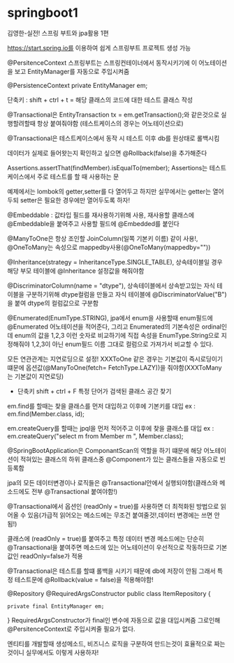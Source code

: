 # springboot1
김영한-실전! 스프링 부트와 jpa활용 1편

https://start.spring.io를 이용하여 쉽게 스프링부트 프로젝트 생성 가능

@PersitenceContext 스프링부트는 스프링컨테이너에서 동작시키기에 이 어노테이션을 보고 EntityManager를 자동으로 주입시켜줌

@PersistenceContext
private EntityManager em;

단축키 : shift + ctrl + t = 해당 클래스의 코드에 대한 테스트 클래스 작성

@Transactional은 EntityTransaction tx = em.getTransaction();와 같은것으로 실행할려할때 항상 붙여줘야함 (테스트케이스의 경우는 어노테이션으로)

@Transactional은 테스트케이스에서 동작 시 테스트 이후 db를 원상태로 롤백시킴

데이터가 실제로 들어왓는지 확인하고 싶으면 @Rollback(false)을 추가해준다

Assertions.assertThat(findMember).isEqualTo(member); Assertions는 테스트케이스에서 주로 테스트를 할 때 사용하는 문

예제에서는 lombok의 getter,setter를 다 열어두고 하지만 실무에서는 getter는 열어두되 setter은 필요한 경우에만 열어두도록 하자!

@Embeddable : 값타입 필드를 재사용하기위해 사용, 재사용할 클래스에 @Embeddable을 붙여주고 사용할 필드에 @Embedded를 붙인다

@ManyToOne은 항상 조인할 JoinColumn(일쪽 기본키 이름) 같이 사용!, @OneToMany는 속성으로 mappedby사용(@OneToMany(mappedby=""))

@Inheritance(strategy = InheritanceType.SINGLE_TABLE), 상속테이블일 경우 해당 부모 테이블에 @Inheritance 설정값을 해줘야함

@DiscriminatorColumn(name = "dtype"), 상속테이블에서 상속받고있는 자식 테이블을 구분하기위해 dtype컬럼을 만들고 자식 테이블에 @DiscriminatorValue("B") 을 붙여 dtype의 컬럼값으로 구분함

@Enumerated(EnumType.STRING), jpa에서 enum을 사용할때 enum필드에 @Enumerated 어노테이션을 적어준다, 그리고 Enumerated의 기본속성은 ordinal인데 enum의 값을 1,2,3 이런 숫자로 비교하기에 직접 속성을 EnumType.String으로 지정해줘야 1,2,3이 아닌 enum필드 이름 그대로 컬럼으로 가져가서 비교할 수 있다.

모든 연관관계는 지연로딩으로 설정! XXXToOne 같은 경우는 기본값이 즉시로딩이기 떄문에 옵션값(@ManyToOne(fetch= FetchType.LAZY))을 줘야함(XXXToMany는 기본값이 지연로딩)

* 단축키 shift + ctrl + F 특정 단어가 검색된 클래스 공간 찾기

em.find를 할때는 찾을 클래스를 먼저 대입하고 이후에 기본키를 대입 ex : em.find(Member.class, id);

em.createQuery를 할때는 jpql을 먼저 적어주고 이후에 찾을 클래스를 대입 ex : em.createQuery("select m from Member m ", Member.class);

@SpringBootApplication은 ComponantScan의 역할을 하기 떄문에 해당 어노테이션이 적혀있는 클래스의 하위 클래스중 @Component가 있는 클래스들을 자동으로 빈등록함

jpa의 모든 데이터변경이나 로직들은 @Transactional안에서 실행되야함(클래스와 메소드에도 전부  @Transactional 붙여야함!)

@Transactional에서 옵션인 (readOnly = true)를 사용하면 더 최적화된 방법으로 읽어올 수 있음(가급적 읽어오는 메소드에는 무조건 붙여줄것!,데이터 변경에는 쓰면 안됨!)

클래스에 (readOnly = true)를 붙여주고 특정 데이터 변경 메소드에는 단순히 @Transactional을 붙여주면 메소드에 있는 어노테이션이 우선적으로 작동하므로 기본값인 readOnly=false가 적용

@Transactional은 테스트를 할떄 롤백을 시키기 때문에 db에 저장이 안됨 그래서 특정 테스트문에 @Rollback(value = false)을 적용해야함!

@Repository
@RequiredArgsConstructor
public class ItemRepository {

    private final EntityManager em;
       
}
RequiredArgsConstructor가 final인 변수에 자동으로 값을 대입시켜줌 그로인해 @PersitenceContext로 주입시켜줄 필요가 없다.

엔티티를 개발할때 생성메소드, 비즈니스 로직을 구분하여 만드는것이 효율적으로 짜는것이니 실무에서도 이렇게 사용하자!
